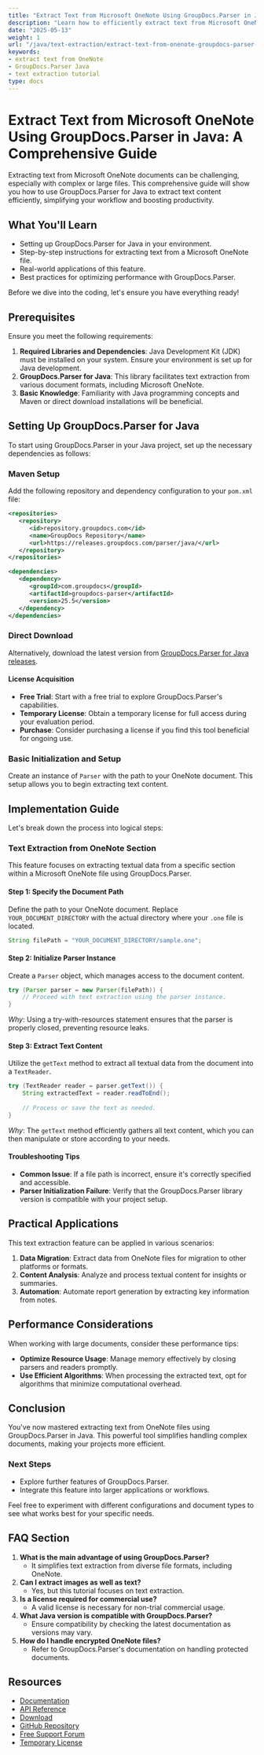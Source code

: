 ```yaml
---
title: "Extract Text from Microsoft OneNote Using GroupDocs.Parser in Java&#58; A Comprehensive Guide"
description: "Learn how to efficiently extract text from Microsoft OneNote documents using GroupDocs.Parser for Java. This guide covers setup, implementation, and best practices."
date: "2025-05-13"
weight: 1
url: "/java/text-extraction/extract-text-from-onenote-groupdocs-parser-java/"
keywords:
- extract text from OneNote
- GroupDocs.Parser Java
- text extraction tutorial
type: docs
---
```

# Extract Text from Microsoft OneNote Using GroupDocs.Parser in Java: A Comprehensive Guide

Extracting text from Microsoft OneNote documents can be challenging, especially with complex or large files. This comprehensive guide will show you how to use GroupDocs.Parser for Java to extract text content efficiently, simplifying your workflow and boosting productivity.

## What You'll Learn
- Setting up GroupDocs.Parser for Java in your environment.
- Step-by-step instructions for extracting text from a Microsoft OneNote file.
- Real-world applications of this feature.
- Best practices for optimizing performance with GroupDocs.Parser.

Before we dive into the coding, let's ensure you have everything ready!

## Prerequisites

Ensure you meet the following requirements:

1. **Required Libraries and Dependencies**: Java Development Kit (JDK) must be installed on your system. Ensure your environment is set up for Java development.
2. **GroupDocs.Parser for Java**: This library facilitates text extraction from various document formats, including Microsoft OneNote.
3. **Basic Knowledge**: Familiarity with Java programming concepts and Maven or direct download installations will be beneficial.

## Setting Up GroupDocs.Parser for Java

To start using GroupDocs.Parser in your Java project, set up the necessary dependencies as follows:

### Maven Setup

Add the following repository and dependency configuration to your `pom.xml` file:

```xml
<repositories>
   <repository>
      <id>repository.groupdocs.com</id>
      <name>GroupDocs Repository</name>
      <url>https://releases.groupdocs.com/parser/java/</url>
   </repository>
</repositories>

<dependencies>
   <dependency>
      <groupId>com.groupdocs</groupId>
      <artifactId>groupdocs-parser</artifactId>
      <version>25.5</version>
   </dependency>
</dependencies>
```

### Direct Download

Alternatively, download the latest version from [GroupDocs.Parser for Java releases](https://releases.groupdocs.com/parser/java/).

#### License Acquisition
- **Free Trial**: Start with a free trial to explore GroupDocs.Parser's capabilities.
- **Temporary License**: Obtain a temporary license for full access during your evaluation period.
- **Purchase**: Consider purchasing a license if you find this tool beneficial for ongoing use.

### Basic Initialization and Setup

Create an instance of `Parser` with the path to your OneNote document. This setup allows you to begin extracting text content.

## Implementation Guide

Let's break down the process into logical steps:

### Text Extraction from OneNote Section

This feature focuses on extracting textual data from a specific section within a Microsoft OneNote file using GroupDocs.Parser.

#### Step 1: Specify the Document Path

Define the path to your OneNote document. Replace `YOUR_DOCUMENT_DIRECTORY` with the actual directory where your `.one` file is located.

```java
String filePath = "YOUR_DOCUMENT_DIRECTORY/sample.one";
```

#### Step 2: Initialize Parser Instance

Create a `Parser` object, which manages access to the document content.

```java
try (Parser parser = new Parser(filePath)) {
    // Proceed with text extraction using the parser instance.
}
```

*Why*: Using a try-with-resources statement ensures that the parser is properly closed, preventing resource leaks.

#### Step 3: Extract Text Content

Utilize the `getText` method to extract all textual data from the document into a `TextReader`.

```java
try (TextReader reader = parser.getText()) {
    String extractedText = reader.readToEnd();
    
    // Process or save the text as needed.
}
```

*Why*: The `getText` method efficiently gathers all text content, which you can then manipulate or store according to your needs.

#### Troubleshooting Tips
- **Common Issue**: If a file path is incorrect, ensure it's correctly specified and accessible.
- **Parser Initialization Failure**: Verify that the GroupDocs.Parser library version is compatible with your project setup.

## Practical Applications

This text extraction feature can be applied in various scenarios:

1. **Data Migration**: Extract data from OneNote files for migration to other platforms or formats.
2. **Content Analysis**: Analyze and process textual content for insights or summaries.
3. **Automation**: Automate report generation by extracting key information from notes.

## Performance Considerations

When working with large documents, consider these performance tips:
- **Optimize Resource Usage**: Manage memory effectively by closing parsers and readers promptly.
- **Use Efficient Algorithms**: When processing the extracted text, opt for algorithms that minimize computational overhead.

## Conclusion

You've now mastered extracting text from OneNote files using GroupDocs.Parser in Java. This powerful tool simplifies handling complex documents, making your projects more efficient.

### Next Steps
- Explore further features of GroupDocs.Parser.
- Integrate this feature into larger applications or workflows.

Feel free to experiment with different configurations and document types to see what works best for your specific needs.

## FAQ Section

1. **What is the main advantage of using GroupDocs.Parser?**
   - It simplifies text extraction from diverse file formats, including OneNote.
2. **Can I extract images as well as text?**
   - Yes, but this tutorial focuses on text extraction.
3. **Is a license required for commercial use?**
   - A valid license is necessary for non-trial commercial usage.
4. **What Java version is compatible with GroupDocs.Parser?**
   - Ensure compatibility by checking the latest documentation as versions may vary.
5. **How do I handle encrypted OneNote files?**
   - Refer to GroupDocs.Parser's documentation on handling protected documents.

## Resources
- [Documentation](https://docs.groupdocs.com/parser/java/)
- [API Reference](https://reference.groupdocs.com/parser/java)
- [Download](https://releases.groupdocs.com/parser/java/)
- [GitHub Repository](https://github.com/groupdocs-parser/GroupDocs.Parser-for-Java)
- [Free Support Forum](https://forum.groupdocs.com/c/parser)
- [Temporary License](https://purchase.groupdocs.com/temporary-license)
